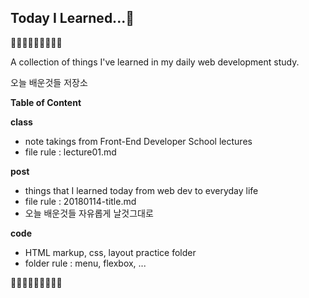 ## Today I Learned...🌚 

🙂🤗🤔🙂🤗🤔🙂🤗🤔

A collection of things I've learned in my daily web development study.

오늘 배운것들 저장소

**Table of Content**

**class**
- note takings from Front-End Developer School lectures
- file rule : lecture01.md

**post**
- things that I learned today from web dev to everyday life
- file rule : 20180114-title.md
- 오늘 배운것들 자유롭게 날것그대로

**code**
- HTML markup, css, layout practice folder
- folder rule : menu, flexbox, ... 

🙂🤗🤔🙂🤗🤔🙂🤗🤔





